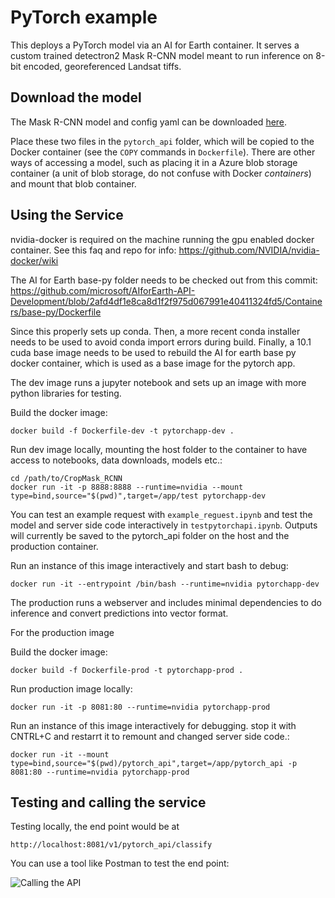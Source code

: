 # PyTorch example

This deploys a PyTorch model via an AI for Earth container. It serves a custom trained detectron2 Mask R-CNN model meant to run inference on 8-bit encoded, georeferenced Landsat tiffs.

## Download the model

The Mask R-CNN model and config yaml can be downloaded [here]().

Place these two files in the `pytorch_api` folder, which will be copied to the Docker container (see the `COPY` commands in `Dockerfile`). There are other ways of accessing a model, such as placing it in a Azure blob storage container (a unit of blob storage, do not confuse with Docker _containers_) and mount that blob container.

## Using the Service

nvidia-docker is required on the machine running the gpu enabled docker container. See this faq and repo for info: https://github.com/NVIDIA/nvidia-docker/wiki

The AI for Earth base-py folder needs to be checked out from this commit: https://github.com/microsoft/AIforEarth-API-Development/blob/2afd4df1e8ca8d1f2f975d067991e40411324fd5/Containers/base-py/Dockerfile

Since this properly sets up conda. Then, a more recent conda installer needs to be used to avoid conda import errors during build. Finally, a 10.1 cuda base image needs to be used to rebuild the AI for earth base py docker container, which is used as a base image for the pytorch app.

The dev image runs a jupyter notebook and sets up an image with more python libraries for testing.

Build the docker image:
```
docker build -f Dockerfile-dev -t pytorchapp-dev .
```

Run dev image locally, mounting the host folder to the container to have access to notebooks, data downloads, models etc.:
```
cd /path/to/CropMask_RCNN
docker run -it -p 8888:8888 --runtime=nvidia --mount type=bind,source="$(pwd)",target=/app/test pytorchapp-dev
```

You can test an example request with `example_reguest.ipynb` and test the model and server side code interactively in `testpytorchapi.ipynb`. Outputs will currently be saved to the pytorch_api folder on the host and the production container.

Run an instance of this image interactively and start bash to debug:
```
docker run -it --entrypoint /bin/bash --runtime=nvidia pytorchapp-dev
```

The production runs a webserver and includes minimal dependencies to do inference and convert predictions into vector format.

For the production image

Build the docker image:
```
docker build -f Dockerfile-prod -t pytorchapp-prod .
```

Run production image locally:
```
docker run -it -p 8081:80 --runtime=nvidia pytorchapp-prod 
```

Run an instance of this image interactively for debugging. stop it with CNTRL+C and restarrt it to remount and changed server side code.:
```
docker run -it --mount type=bind,source="$(pwd)/pytorch_api",target=/app/pytorch_api -p 8081:80 --runtime=nvidia pytorchapp-prod

```


## Testing and calling the service

Testing locally, the end point would be at

```
http://localhost:8081/v1/pytorch_api/classify
```

You can use a tool like Postman to test the end point:

![Calling the API](../screenshots/postman_pytorch_api.png)

